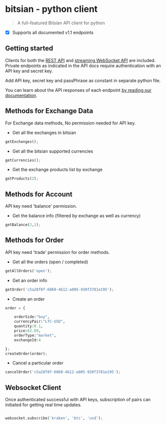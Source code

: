 # bitsian - python client

 > A full-featured Bitsian API client for python

- [x] Supports all documented v1.1 endpoints
## Getting started

Clients for both the [REST API](https://docs.bitsian.io/#rest) and
[streaming WebSocket API](https://docs.bitsian.io/#websocket) are included.
Private endpoints as indicated in the API docs require authentication with an API
key and secret key.

Add API key, secret key and passPhrase as constant in separate python file.

You can learn about the API responses of each endpoint [by reading our
documentation](http://docs.bitsian.io/).

## Methods for Exchange Data
For Exchange data methods, No permission needed for API key.

* Get all the exchanges in bitsian
```python
getExchanges();
```
* Get all the bitsian supported currencies
```python
getCurrencies();
```
* Get the exchange products list by exchange
```python
getProducts(2);
```

## Methods for Account
API key need 'balance' permission.
* Get the balance info (filtered by exchange as well as currency)
```python
getBalance(2,1);
```

## Methods for Order
API key need 'trade' permission for order methods.
* Get all the orders (open / completed)
```python
getAllOrders('open');
```
* Get an order info
```python
getOrder('c5a28f8f-6860-4b12-a005-930f3781e195');
```
* Create an order
```python
order = {

    orderSide:"buy",
    currencyPair:"LTC-USD",
    quantity:0.1,
    price:62.89,
    orderType:"market",
    exchangeId:4

};
createOrder(order);
```
* Cancel a particular order
```python
cancelOrder('c5a28f8f-6860-4b12-a005-930f3781e195');
```

## Websocket Client

Once authenticated successful with API keys, subscription of pairs can initiated for getting real time updates.

```python

websocket.subscribe('kraken', 'btc', 'usd');

```
